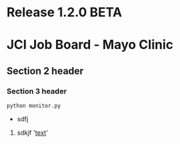 # Release 1.2.0 BETA
# JCI Job Board - Mayo Clinic
## Section 2 header
### Section 3 header
``` python monitor.py ```
- sdfj
1. sdkjf
'[text](url)'
